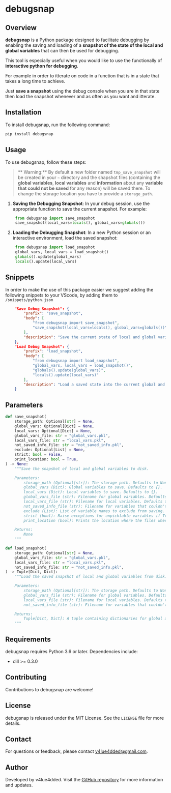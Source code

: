 # debugsnap

## Overview

**debugsnap** is a Python package designed to facilitate debugging by enabling the saving and loading of a **snapshot of the state of the local and global variables** that can then be used for debugging.

This tool is especially useful when you would like to use the functionally of **interactive python for debugging**.

For example in order to itterate on code in a function that is in a state that takes a long time to achieve.

Just **save a snapshot** using the debug console when you are in that state then load the snapshot whenever and as often as you want and itterate.

## Installation

To install debugsnap, run the following command:

```bash
pip install debugsnap
```

## Usage

To use debugsnap, follow these steps:

> ** Warning:** By default a new folder named `tmp_save_snapshot` will be created in your `~` directory and the shapshot files (containing the **global variables**, **local variables** and **information** about any **variable that could not be saved** for any reason) will be saved there. To change the storage location you have to provide a `storage_path`.

1. **Saving the Debugging Snapshot**:
   In your debug session, use the appropriate function to save the current snapshot. For example:
   ```python
    from debugsnap import save_snapshot
    save_snapshot(local_vars=locals(), global_vars=globals())
   ```

2. **Loading the Debugging Snapshot**:
   In a new Python session or an interactive environment, load the saved snapshot:
   ```python
    from debugsnap import load_snapshot
    global_vars, local_vars = load_snapshot()
    globals().update(global_vars)
    locals().update(local_vars)
   ```

## Snippets

In order to make the use of this package easier we suggest adding the following snippets to your VScode, by adding them to `/snippets/python.json` 
```json
    "Save Debug Snapshot": {
        "prefix": "save_snapshot",
        "body": [
            "from debugsnap import save_snapshot",
            "save_snapshot(local_vars=locals(), global_vars=globals())"
        ],
        "description": "Save the current state of local and global variables, excluding specific ones."
    },
    "Load Debug Snapshot": {
        "prefix": "load_snapshot",
        "body": [
            "from debugsnap import load_snapshot",
            "global_vars, local_vars = load_snapshot()",
            "globals().update(global_vars)",
            "locals().update(local_vars)"
        ],
        "description": "Load a saved state into the current global and local variables."
    }
```

## Parameters
```python
def save_snapshot(
    storage_path: Optional[str] = None,
    global_vars: Optional[Dict] = None,
    local_vars: Optional[Dict] = None,
    global_vars_file: str = "global_vars.pkl",
    local_vars_file: str = "local_vars.pkl",
    not_saved_info_file: str = "not_saved_info.pkl",
    exclude: Optional[List] = None,
    strict: bool = False,
    print_location: bool = True,
) -> None:
    """Save the snapshot of local and global variables to disk.

    Parameters:
        storage_path (Optional[str]): The storage path. Defaults to None.
        global_vars (Dict): Global variables to save. Defaults to {}.
        local_vars (Dict): Local variables to save. Defaults to {}.
        global_vars_file (str): Filename for global variables. Defaults to 'global_vars.pkl'.
        local_vars_file (str): Filename for local variables. Defaults to 'local_vars.pkl'.
        not_saved_info_file (str): Filename for variables that couldn't be saved. Defaults to 'not_saved_info.pkl'.
        exclude (List): List of variable names to exclude from saving. Defaults to [].
        strict (bool): Raise exceptions for unpicklable variables if True. Defaults to False.
        print_location (bool): Prints the location where the files where saved. Defaults to True.

    Returns:
        None
    """

def load_snapshot(
    storage_path: Optional[str] = None,
    global_vars_file: str = "global_vars.pkl",
    local_vars_file: str = "local_vars.pkl",
    not_saved_info_file: str = "not_saved_info.pkl",
) -> Tuple[Dict, Dict]:
    """Load the saved snapshot of local and global variables from disk.

    Parameters:
        storage_path (Optional[str]): The storage path. Defaults to None.
        global_vars_file (str): Filename for global variables. Defaults to 'global_vars.pkl'.
        local_vars_file (str): Filename for local variables. Defaults to 'local_vars.pkl'.
        not_saved_info_file (str): Filename for variables that couldn't be saved. Defaults to 'not_saved_info.pkl'.

    Returns:
        Tuple[Dict, Dict]: A tuple containing dictionaries for global and local variables.
    """
```

## Requirements

debugsnap requires Python 3.6 or later. Dependencies include:
- dill >= 0.3.0

## Contributing

Contributions to debugsnap are welcome!

## License

debugsnap is released under the MIT License. See the `LICENSE` file for more details.

## Contact

For questions or feedback, please contact v4lue4dded@gmail.com.

## Author

Developed by v4lue4dded. Visit the [GitHub repository](https://github.com/v4lue4dded/debugsnap) for more information and updates.
